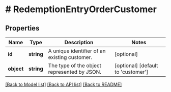 # # RedemptionEntryOrderCustomer

## Properties

Name | Type | Description | Notes
------------ | ------------- | ------------- | -------------
**id** | **string** | A unique identifier of an existing customer. | [optional]
**object** | **string** | The type of the object represented by JSON. | [optional] [default to 'customer']

[[Back to Model list]](../../README.md#models) [[Back to API list]](../../README.md#endpoints) [[Back to README]](../../README.md)
